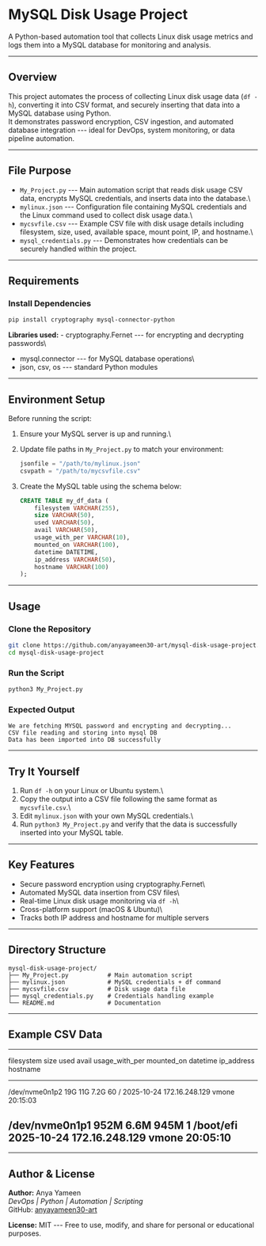 # MySQL Disk Usage Project

A Python-based automation tool that collects Linux disk usage metrics
and logs them into a MySQL database for monitoring and analysis.

------------------------------------------------------------------------

## Overview

This project automates the process of collecting Linux disk usage data
(`df -h`), converting it into CSV format, and securely inserting that
data into a MySQL database using Python.\
It demonstrates password encryption, CSV ingestion, and automated
database integration --- ideal for DevOps, system monitoring, or data
pipeline automation.

------------------------------------------------------------------------

## File Purpose

-   `My_Project.py` --- Main automation script that reads disk usage CSV
    data, encrypts MySQL credentials, and inserts data into the
    database.\
-   `mylinux.json` --- Configuration file containing MySQL credentials
    and the Linux command used to collect disk usage data.\
-   `mycsvfile.csv` --- Example CSV file with disk usage details
    including filesystem, size, used, available space, mount point, IP,
    and hostname.\
-   `mysql_credentials.py` --- Demonstrates how credentials can be
    securely handled within the project.

------------------------------------------------------------------------

## Requirements

### Install Dependencies

``` bash
pip install cryptography mysql-connector-python
```

**Libraries used:** - cryptography.Fernet --- for encrypting and
decrypting passwords\
- mysql.connector --- for MySQL database operations\
- json, csv, os --- standard Python modules

------------------------------------------------------------------------

## Environment Setup

Before running the script:

1.  Ensure your MySQL server is up and running.\

2.  Update file paths in `My_Project.py` to match your environment:

    ``` python
    jsonfile = "/path/to/mylinux.json"
    csvpath = "/path/to/mycsvfile.csv"
    ```

3.  Create the MySQL table using the schema below:

    ``` sql
    CREATE TABLE my_df_data (
        filesystem VARCHAR(255),
        size VARCHAR(50),
        used VARCHAR(50),
        avail VARCHAR(50),
        usage_with_per VARCHAR(10),
        mounted_on VARCHAR(100),
        datetime DATETIME,
        ip_address VARCHAR(50),
        hostname VARCHAR(100)
    );
    ```

------------------------------------------------------------------------

## Usage

### Clone the Repository

``` bash
git clone https://github.com/anyayameen30-art/mysql-disk-usage-project.git
cd mysql-disk-usage-project
```

### Run the Script

``` bash
python3 My_Project.py
```

### Expected Output

    We are fetching MYSQL password and encrypting and decrypting...
    CSV file reading and storing into mysql DB
    Data has been imported into DB successfully

------------------------------------------------------------------------

## Try It Yourself

1.  Run `df -h` on your Linux or Ubuntu system.\
2.  Copy the output into a CSV file following the same format as
    `mycsvfile.csv`.\
3.  Edit `mylinux.json` with your own MySQL credentials.\
4.  Run `python3 My_Project.py` and verify that the data is successfully
    inserted into your MySQL table.

------------------------------------------------------------------------

## Key Features

-   Secure password encryption using cryptography.Fernet\
-   Automated MySQL data insertion from CSV files\
-   Real-time Linux disk usage monitoring via `df -h`\
-   Cross-platform support (macOS & Ubuntu)\
-   Tracks both IP address and hostname for multiple servers

------------------------------------------------------------------------

## Directory Structure

    mysql-disk-usage-project/
    ├── My_Project.py           # Main automation script
    ├── mylinux.json            # MySQL credentials + df command
    ├── mycsvfile.csv           # Disk usage data file
    ├── mysql_credentials.py    # Credentials handling example
    └── README.md               # Documentation

------------------------------------------------------------------------

## Example CSV Data

  -------------------------------------------------------------------------------------------------------------
  filesystem       size   used   avail   usage_with_per   mounted_on   datetime     ip_address       hostname
  ---------------- ------ ------ ------- ---------------- ------------ ------------ ---------------- ----------
  /dev/nvme0n1p2   19G    11G    7.2G    60               /            2025-10-24   172.16.248.129   vmone
                                                                       20:15:03                      

  /dev/nvme0n1p1   952M   6.6M   945M    1                /boot/efi    2025-10-24   172.16.248.129   vmone
                                                                       20:05:10                      
  -------------------------------------------------------------------------------------------------------------

------------------------------------------------------------------------

## Author & License

**Author:** Anya Yameen\
*DevOps \| Python \| Automation \| Scripting*\
GitHub: [anyayameen30-art](https://github.com/anyayameen30-art)

**License:** MIT --- Free to use, modify, and share for personal or
educational purposes.



